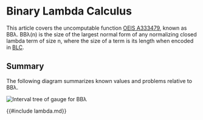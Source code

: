 # Binary Lambda Calculus

This article covers the uncomputable function [OEIS
A333479](https://oeis.org/A333479), known as BBλ. BBλ(n) is the size of the
largest normal form of any normalizing closed lambda term of size n, where the
size of a term is its length when encoded in
[BLC](https://esolangs.org/wiki/Binary_lambda_calculus).

## Summary

The following diagram summarizes known values and problems relative to BBλ.

![Interval tree of gauge for BBλ](images/lambda.svg)

{{#include lambda.md}}
